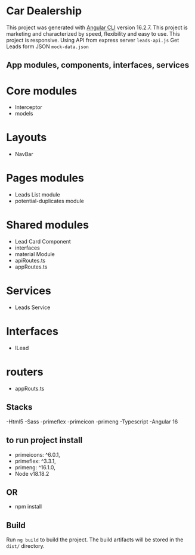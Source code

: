# Car Dealership

This project was generated with [Angular CLI](https://github.com/angular/angular-cli) version 16.2.7.
This project  is marketing and characterized by speed, flexibility and easy to use.
This project  is responsive.
Using API from express server `leads-api.js`
Get Leads form JSON `mock-data.json`


## App modules, components, interfaces, services

# Core modules 
  - Interceptor
  - models
# Layouts 
  - NavBar

# Pages modules 
  - Leads List module
  - potential-duplicates module
  
  # Shared modules 
  - Lead Card Component
  - interfaces
  - material Module  
  - apiRoutes.ts   
  - appRoutes.ts  

 # Services 
  - Leads Service


# Interfaces 
  - ILead


# routers
  - appRouts.ts
##  Stacks

  -Html5
  -Sass 
  -primeflex
  -primeicon
  -primeng
  -Typescript 
  -Angular 16

## to run project install

  - primeicons: ^6.0.1,
  - primeflex: ^3.3.1,
  - primeng: ^16.1.0,
  - Node v18.18.2
## OR
  - npm install


## Build

Run `ng build` to build the project. The build artifacts will be stored in the `dist/` directory.
